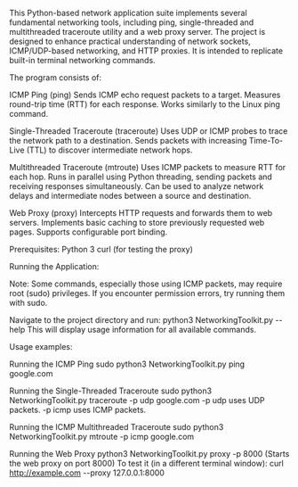 This Python-based network application suite implements several fundamental networking tools, including ping, single-threaded and multithreaded traceroute utility and a web proxy server. The project is designed to enhance practical understanding of network sockets, ICMP/UDP-based networking, and HTTP proxies. It is intended to replicate built-in terminal networking commands.

The program consists of:

ICMP Ping (ping)
Sends ICMP echo request packets to a target.
Measures round-trip time (RTT) for each response.
Works similarly to the Linux ping command.

Single-Threaded Traceroute (traceroute)
Uses UDP or ICMP probes to trace the network path to a destination.
Sends packets with increasing Time-To-Live (TTL) to discover intermediate network hops.

Multithreaded Traceroute (mtroute)
Uses ICMP packets to measure RTT for each hop.
Runs in parallel using Python threading, sending packets and receiving responses simultaneously.
Can be used to analyze network delays and intermediate nodes between a source and destination.

Web Proxy (proxy)
Intercepts HTTP requests and forwards them to web servers.
Implements basic caching to store previously requested web pages.
Supports configurable port binding.

Prerequisites:
Python 3
curl (for testing the proxy)

Running the Application:

Note: Some commands, especially those using ICMP packets, may require root (sudo) privileges. If you encounter permission errors, try running them with sudo.

Navigate to the project directory and run:
python3 NetworkingToolkit.py --help
This will display usage information for all available commands.

Usage examples:

Running the ICMP Ping
sudo python3 NetworkingToolkit.py ping google.com

Running the Single-Threaded Traceroute
sudo python3 NetworkingToolkit.py traceroute -p udp google.com
-p udp uses UDP packets.
-p icmp uses ICMP packets. 

Running the ICMP Multithreaded Traceroute
sudo python3 NetworkingToolkit.py mtroute -p icmp google.com

Running the Web Proxy
python3 NetworkingToolkit.py proxy -p 8000
(Starts the web proxy on port 8000)
To test it (in a different terminal window):
curl http://example.com --proxy 127.0.0.1:8000

